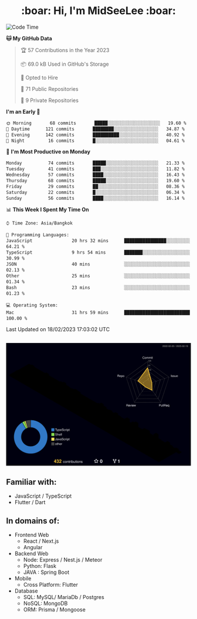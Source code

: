 <h1 align="center"> :boar: Hi, I'm MidSeeLee :boar:</h1>
 
<!--START_SECTION:waka-->
![Code Time](http://img.shields.io/badge/Code%20Time-292%20hrs%2057%20mins-blue)

**🐱 My GitHub Data** 

> 🏆 57 Contributions in the Year 2023
 > 
> 📦 69.0 kB Used in GitHub's Storage 
 > 
> 💼 Opted to Hire
 > 
> 📜 71 Public Repositories 
 > 
> 🔑 9 Private Repositories  
 > 
**I'm an Early 🐤** 

```text
🌞 Morning       68 commits       █████░░░░░░░░░░░░░░░░░░░░   19.60 % 
🌆 Daytime      121 commits       ████████░░░░░░░░░░░░░░░░░   34.87 % 
🌃 Evening      142 commits       ██████████░░░░░░░░░░░░░░░   40.92 % 
🌙 Night         16 commits       █░░░░░░░░░░░░░░░░░░░░░░░░   04.61 % 

```
📅 **I'm Most Productive on Monday** 

```text
Monday          74 commits       █████░░░░░░░░░░░░░░░░░░░░   21.33 % 
Tuesday         41 commits       ███░░░░░░░░░░░░░░░░░░░░░░   11.82 % 
Wednesday       57 commits       ████░░░░░░░░░░░░░░░░░░░░░   16.43 % 
Thursday        68 commits       █████░░░░░░░░░░░░░░░░░░░░   19.60 % 
Friday          29 commits       ██░░░░░░░░░░░░░░░░░░░░░░░   08.36 % 
Saturday        22 commits       █░░░░░░░░░░░░░░░░░░░░░░░░   06.34 % 
Sunday          56 commits       ████░░░░░░░░░░░░░░░░░░░░░   16.14 % 

```


📊 **This Week I Spent My Time On** 

```text
⌚︎ Time Zone: Asia/Bangkok

💬 Programming Languages: 
JavaScript               20 hrs 32 mins      ████████████████░░░░░░░░░   64.21 % 
TypeScript               9 hrs 54 mins       ███████░░░░░░░░░░░░░░░░░░   30.99 % 
JSON                     40 mins             ░░░░░░░░░░░░░░░░░░░░░░░░░   02.13 % 
Other                    25 mins             ░░░░░░░░░░░░░░░░░░░░░░░░░   01.34 % 
Bash                     23 mins             ░░░░░░░░░░░░░░░░░░░░░░░░░   01.23 % 

💻 Operating System: 
Mac                      31 hrs 59 mins      █████████████████████████   100.00 % 

```


 Last Updated on 18/02/2023 17:03:02 UTC
<!--END_SECTION:waka-->

##

![](./profile-3d-contrib/profile-night-rainbow.svg)

## Familiar with:
- JavaScript / TypeScript
- Flutter / Dart

## In domains of:
- Frontend Web
  - React / Next.js
  - Angular
- Backend Web
  - Node: Express / Nest.js / Meteor
  - Python: Flask
  - JAVA : Spring Boot
- Mobile
  - Cross Platform: Flutter
- Database
  - SQL: MySQL/ MariaDb / Postgres
  - NoSQL: MongoDB
  - ORM: Prisma / Mongoose
